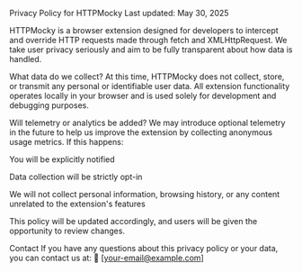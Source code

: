 Privacy Policy for HTTPMocky
Last updated: May 30, 2025

HTTPMocky is a browser extension designed for developers to intercept and override HTTP requests made through fetch and XMLHttpRequest. We take user privacy seriously and aim to be fully transparent about how data is handled.

What data do we collect?
At this time, HTTPMocky does not collect, store, or transmit any personal or identifiable user data. All extension functionality operates locally in your browser and is used solely for development and debugging purposes.

Will telemetry or analytics be added?
We may introduce optional telemetry in the future to help us improve the extension by collecting anonymous usage metrics. If this happens:

You will be explicitly notified

Data collection will be strictly opt-in

We will not collect personal information, browsing history, or any content unrelated to the extension's features

This policy will be updated accordingly, and users will be given the opportunity to review changes.

Contact
If you have any questions about this privacy policy or your data, you can contact us at:
📧 [your-email@example.com]
